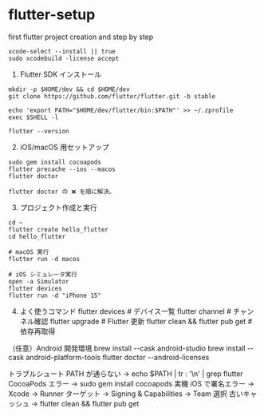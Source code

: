 # flutter-setup
first flutter project creation and step by step

```
xcode-select --install || true
sudo xcodebuild -license accept
```

1. Flutter SDK インストール
```
mkdir -p $HOME/dev && cd $HOME/dev
git clone https://github.com/flutter/flutter.git -b stable

echo 'export PATH="$HOME/dev/flutter/bin:$PATH"' >> ~/.zprofile
exec $SHELL -l

flutter --version
```

2. iOS/macOS 用セットアップ
```
sudo gem install cocoapods
flutter precache --ios --macos
flutter doctor

flutter doctor の ❌ を順に解決。
```


3. プロジェクト作成と実行
```
cd ~
flutter create hello_flutter
cd hello_flutter

# macOS 実行
flutter run -d macos

# iOS シミュレータ実行
open -a Simulator
flutter devices
flutter run -d "iPhone 15"
```

4. よく使うコマンド
flutter devices                 # デバイス一覧
flutter channel                 # チャンネル確認
flutter upgrade                 # Flutter 更新
flutter clean && flutter pub get # 依存再取得


（任意）Android 開発環境
brew install --cask android-studio
brew install --cask android-platform-tools
flutter doctor --android-licenses


トラブルシュート
PATH が通らない → echo $PATH | tr : '\n' | grep flutter
CocoaPods エラー → sudo gem install cocoapods
実機 iOS で署名エラー → Xcode → Runner ターゲット → Signing & Capabilities → Team 選択
古いキャッシュ → flutter clean && flutter pub get


